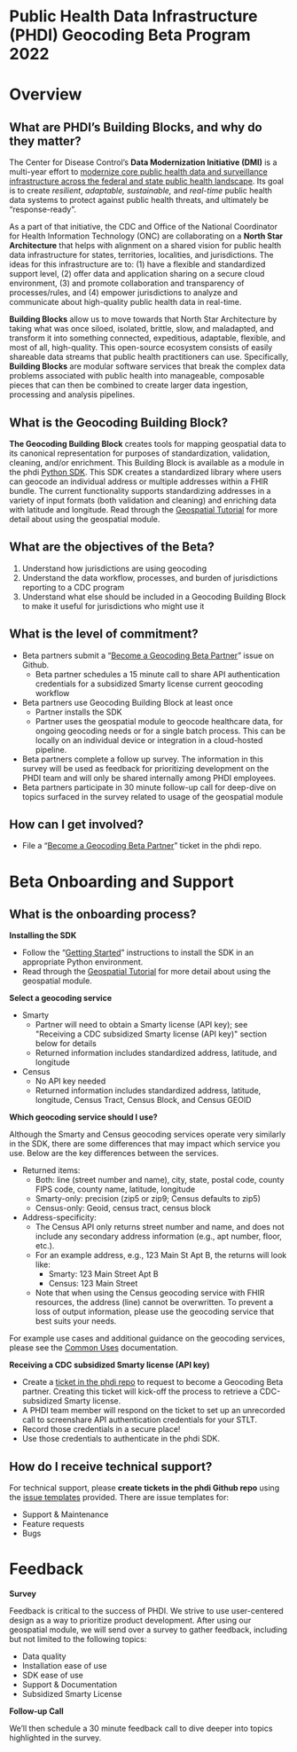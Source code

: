 # Public Health Data Infrastructure (PHDI) Geocoding Beta Program 2022

# Overview

## What are PHDI’s Building Blocks, and why do they matter?

The Center for Disease Control’s **Data Modernization Initiative (DMI)** is a multi-year effort to [modernize core public health data and surveillance infrastructure across the federal and state public health landscape](https://www.cdc.gov/surveillance/projects/dmi-initiative/index.html). Its goal is to create _resilient_, _adaptable,_ _sustainable,_ and _real-time_ public health data systems to protect against public health threats, and ultimately be “response-ready”.

As a part of that initiative, the CDC and Office of the National Coordinator for Health Information Technology (ONC) are collaborating on a **North Star Architecture** that helps with alignment on a shared vision for public health data infrastructure for states, territories, localities, and jurisdictions. The ideas for this infrastructure are to: (1) have a flexible and standardized support level, (2) offer data and application sharing on a secure cloud environment, (3) and promote collaboration and transparency of processes/rules, and (4) empower jurisdictions to analyze and communicate about high-quality public health data in real-time.

**Building Blocks** allow us to move towards that North Star Architecture by taking what was once siloed, isolated, brittle, slow, and maladapted, and transform it into something connected, expeditious, adaptable, flexible, and most of all, high-quality. This open-source ecosystem consists of easily shareable data streams that public health practitioners can use. Specifically, **Building Blocks** are modular software services that break the complex data problems associated with public health into manageable, composable pieces that can then be combined to create larger data ingestion, processing and analysis pipelines.

## What is the Geocoding Building Block?

**The Geocoding Building Block** creates tools for mapping geospatial data to its canonical representation for purposes of standardization, validation, cleaning, and/or enrichment. This Building Block is available as a module in the phdi [Python SDK](https://github.com/CDCgov/phdi). This SDK creates a standardized library where users can geocode an individual address or multiple addresses within a FHIR bundle. The current functionality supports standardizing addresses in a variety of input formats (both validation and cleaning) and enriching data with latitude and longitude.
Read through the [Geospatial Tutorial](https://github.com/CDCgov/phdi/blob/main/tutorials/geospatial-tutorial.md) for more detail about using the geospatial module.

## What are the objectives of the Beta?

1. Understand how jurisdictions are using geocoding
2. Understand the data workflow, processes, and burden of jurisdictions reporting to a CDC program
3. Understand what else should be included in a Geocoding Building Block to make it useful for jurisdictions who might use it

## What is the level of commitment?

- Beta partners submit a “[Become a Geocoding Beta Partner](https://github.com/CDCgov/phdi/issues/new/choose)” issue on Github.
  - Beta partner schedules a 15 minute call to share API authentication credentials for a subsidized Smarty license current geocoding workflow
- Beta partners use Geocoding Building Block at least once
  - Partner installs the SDK
  - Partner uses the geospatial module to geocode healthcare data, for ongoing geocoding needs or for a single batch process. This can be locally on an individual device or integration in a cloud-hosted pipeline.
- Beta partners complete a follow up survey. The information in this survey will be used as feedback for prioritizing development on the PHDI team and will only be shared internally among PHDI employees.
- Beta partners participate in 30 minute follow-up call for deep-dive on topics surfaced in the survey related to usage of the geospatial module

## How can I get involved?

- File a “[Become a Geocoding Beta Partner](https://github.com/CDCgov/phdi/issues/new/choose)” ticket in the phdi repo.

# Beta Onboarding and Support

## What is the onboarding process?

**Installing the SDK**

- Follow the “[Getting Started](https://github.com/CDCgov/phdi#getting-started)” instructions to install the SDK in an appropriate Python environment.
- Read through the [Geospatial Tutorial](https://github.com/CDCgov/phdi/blob/main/tutorials/geospatial-tutorial.md) for more detail about using the geospatial module.

**Select a geocoding service**

- Smarty
  - Partner will need to obtain a Smarty license (API key); see "Receiving a CDC subsidized Smarty license (API key)" section below for details
  - Returned information includes standardized address, latitude, and longitude
- Census
  - No API key needed
  - Returned information includes standardized address, latitude, longitude, Census Tract, Census Block, and Census GEOID

**Which geocoding service should I use?**

Although the Smarty and Census geocoding services operate very similarly in the SDK, there are some differences that may impact which service you use. Below are the key differences between the services.

- Returned items:
  - Both: line (street number and name), city, state, postal code, county FIPS code, county name, latitude, longitude
  - Smarty-only: precision (zip5 or zip9; Census defaults to zip5)
  - Census-only: Geoid, census tract, census block
- Address-specificity:
  - The Census API only returns street number and name, and does not include any secondary address information (e.g., apt number, floor, etc.).
  - For an example address, e.g., 123 Main St Apt B, the returns will look like:
    - Smarty: 123 Main Street Apt B
    - Census: 123 Main Street
  - Note that when using the Census geocoding service with FHIR resources, the address (line) cannot be overwritten. To prevent a loss of output information, please use the geocoding service that best suits your needs.

For example use cases and additional guidance on the geocoding services, please see the [Common Uses](https://github.com/CDCgov/phdi/blob/main/tutorials/geospatial-tutorial.md#common-uses) documentation.

**Receiving a CDC subsidized Smarty license (API key)**

- Create a [ticket in the phdi repo](https://github.com/CDCgov/phdi/issues/new/choose) to request to become a Geocoding Beta partner. Creating this ticket will kick-off the process to retrieve a CDC-subsidized Smarty license.
- A PHDI team member will respond on the ticket to set up an unrecorded call to screenshare API authentication credentials for your STLT.
- Record those credentials in a secure place!
- Use those credentials to authenticate in the phdi SDK.

## How do I receive technical support?

For technical support, please **create tickets in the phdi Github repo** using the [issue templates](https://github.com/CDCgov/phdi/issues/new/choose) provided. There are issue templates for:

- Support & Maintenance
- Feature requests
- Bugs

# Feedback

**Survey**

Feedback is critical to the success of PHDI. We strive to use user-centered design as a way to prioritize product development. After using our geospatial module, we will send over a survey to gather feedback, including but not limited to the following topics:

- Data quality
- Installation ease of use
- SDK ease of use
- Support & Documentation
- Subsidized Smarty License

**Follow-up Call**

We’ll then schedule a 30 minute feedback call to dive deeper into topics highlighted in the survey.
